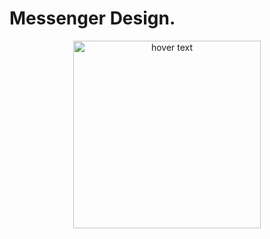 # Messenger Design.


<p align="center">
  <img src="https://i.ibb.co/dDpHq47/screenshot.png" width="300" title="hover text">
</p>
